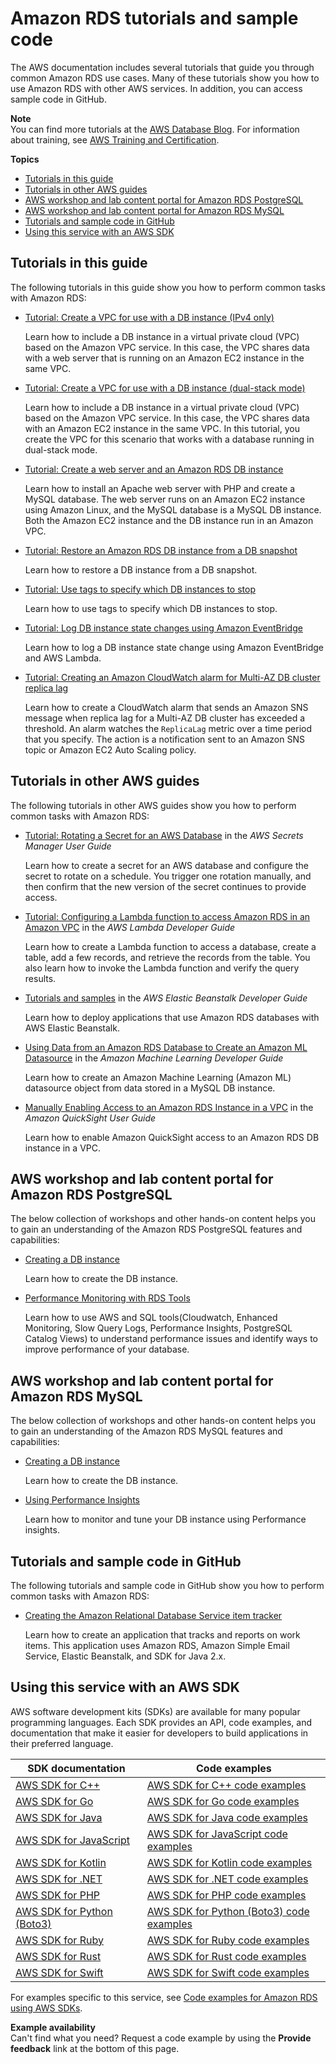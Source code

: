 # Amazon RDS tutorials and sample code<a name="CHAP_Tutorials"></a>

The AWS documentation includes several tutorials that guide you through common Amazon RDS use cases\. Many of these tutorials show you how to use Amazon RDS with other AWS services\. In addition, you can access sample code in GitHub\. 

**Note**  
You can find more tutorials at the [AWS Database Blog](http://aws.amazon.com/blogs/database/)\. For information about training, see [AWS Training and Certification](https://www.aws.training/)\.

**Topics**
+ [Tutorials in this guide](#CHAP_Tutorials.ThisGuide)
+ [Tutorials in other AWS guides](#CHAP_Tutorials.OtherGuides)
+ [AWS workshop and lab content portal for Amazon RDS PostgreSQL](#CHAP_Tutorials_postgreslabs)
+ [AWS workshop and lab content portal for Amazon RDS MySQL](#CHAP_Tutorials_sqllabs)
+ [Tutorials and sample code in GitHub](#CHAP_Tutorials.GitHub)
+ [Using this service with an AWS SDK](#sdk-general-information-section)

## Tutorials in this guide<a name="CHAP_Tutorials.ThisGuide"></a>

The following tutorials in this guide show you how to perform common tasks with Amazon RDS:
+ [Tutorial: Create a VPC for use with a DB instance \(IPv4 only\)](CHAP_Tutorials.WebServerDB.CreateVPC.md)

  Learn how to include a DB instance in a virtual private cloud \(VPC\) based on the Amazon VPC service\. In this case, the VPC shares data with a web server that is running on an Amazon EC2 instance in the same VPC\.
+ [Tutorial: Create a VPC for use with a DB instance \(dual\-stack mode\)](CHAP_Tutorials.CreateVPCDualStack.md)

  Learn how to include a DB instance in a virtual private cloud \(VPC\) based on the Amazon VPC service\. In this case, the VPC shares data with an Amazon EC2 instance in the same VPC\. In this tutorial, you create the VPC for this scenario that works with a database running in dual\-stack mode\. 
+ [Tutorial: Create a web server and an Amazon RDS DB instance](TUT_WebAppWithRDS.md)

  Learn how to install an Apache web server with PHP and create a MySQL database\. The web server runs on an Amazon EC2 instance using Amazon Linux, and the MySQL database is a MySQL DB instance\. Both the Amazon EC2 instance and the DB instance run in an Amazon VPC\.
+ [Tutorial: Restore an Amazon RDS DB instance from a DB snapshot](CHAP_Tutorials.RestoringFromSnapshot.md)

  Learn how to restore a DB instance from a DB snapshot\.
+ [Tutorial: Use tags to specify which DB instances to stop](USER_Tagging.md#Tagging.RDS.Autostop)

  Learn how to use tags to specify which DB instances to stop\.
+ [Tutorial: Log DB instance state changes using Amazon EventBridge](rds-cloud-watch-events.md#log-rds-instance-state)

  Learn how to log a DB instance state change using Amazon EventBridge and AWS Lambda\.
+ [Tutorial: Creating an Amazon CloudWatch alarm for Multi\-AZ DB cluster replica lag](multi-az-db-cluster-cloudwatch-alarm.md)

  Learn how to create a CloudWatch alarm that sends an Amazon SNS message when replica lag for a Multi\-AZ DB cluster has exceeded a threshold\. An alarm watches the `ReplicaLag` metric over a time period that you specify\. The action is a notification sent to an Amazon SNS topic or Amazon EC2 Auto Scaling policy\.

## Tutorials in other AWS guides<a name="CHAP_Tutorials.OtherGuides"></a>

The following tutorials in other AWS guides show you how to perform common tasks with Amazon RDS:
+ [ Tutorial: Rotating a Secret for an AWS Database](https://docs.aws.amazon.com/secretsmanager/latest/userguide/tutorials_db-rotate.html) in the *AWS Secrets Manager User Guide*

  Learn how to create a secret for an AWS database and configure the secret to rotate on a schedule\. You trigger one rotation manually, and then confirm that the new version of the secret continues to provide access\.
+ [ Tutorial: Configuring a Lambda function to access Amazon RDS in an Amazon VPC](https://docs.aws.amazon.com/lambda/latest/dg/services-rds-tutorial.html) in the *AWS Lambda Developer Guide*

  Learn how to create a Lambda function to access a database, create a table, add a few records, and retrieve the records from the table\. You also learn how to invoke the Lambda function and verify the query results\.
+ [ Tutorials and samples](https://docs.aws.amazon.com/elasticbeanstalk/latest/dg/tutorials.html) in the *AWS Elastic Beanstalk Developer Guide*

  Learn how to deploy applications that use Amazon RDS databases with AWS Elastic Beanstalk\.
+ [ Using Data from an Amazon RDS Database to Create an Amazon ML Datasource](https://docs.aws.amazon.com/machine-learning/latest/dg/using-amazon-rds-with-amazon-ml.html) in the *Amazon Machine Learning Developer Guide*

  Learn how to create an Amazon Machine Learning \(Amazon ML\) datasource object from data stored in a MySQL DB instance\.
+ [ Manually Enabling Access to an Amazon RDS Instance in a VPC](https://docs.aws.amazon.com/quicksight/latest/user/rds-vpc-access.html) in the *Amazon QuickSight User Guide*

  Learn how to enable Amazon QuickSight access to an Amazon RDS DB instance in a VPC\.

## AWS workshop and lab content portal for Amazon RDS PostgreSQL<a name="CHAP_Tutorials_postgreslabs"></a>

The below collection of workshops and other hands\-on content helps you to gain an understanding of the Amazon RDS PostgreSQL features and capabilities: 
+ [ Creating a DB instance ](https://catalog.us-east-1.prod.workshops.aws/workshops/2a5fc82d-2b5f-4105-83c2-91a1b4d7abfe/en-US/2-foundation/lab1-create/task1)

  Learn how to create the DB instance\.
+ [ Performance Monitoring with RDS Tools ](https://catalog.us-east-1.prod.workshops.aws/workshops/31babd91-aa9a-4415-8ebf-ce0a6556a216/en-US/)

  Learn how to use AWS and SQL tools\(Cloudwatch, Enhanced Monitoring, Slow Query Logs, Performance Insights, PostgreSQL Catalog Views\) to understand performance issues and identify ways to improve performance of your database\.

## AWS workshop and lab content portal for Amazon RDS MySQL<a name="CHAP_Tutorials_sqllabs"></a>

The below collection of workshops and other hands\-on content helps you to gain an understanding of the Amazon RDS MySQL features and capabilities: 
+ [ Creating a DB instance ](https://catalog.us-east-1.prod.workshops.aws/workshops/0135d1da-9f07-470c-9845-44ead3c78212/en-US/lab3/task1)

  Learn how to create the DB instance\.
+ [ Using Performance Insights ](https://catalog.us-east-1.prod.workshops.aws/workshops/0135d1da-9f07-470c-9845-44ead3c78212/en-US/lab8)

  Learn how to monitor and tune your DB instance using Performance insights\.

## Tutorials and sample code in GitHub<a name="CHAP_Tutorials.GitHub"></a>

The following tutorials and sample code in GitHub show you how to perform common tasks with Amazon RDS:
+ [ Creating the Amazon Relational Database Service item tracker](https://github.com/awsdocs/aws-doc-sdk-examples/tree/main/javav2/usecases/Creating_rds_item_tracker)

  Learn how to create an application that tracks and reports on work items\. This application uses Amazon RDS, Amazon Simple Email Service, Elastic Beanstalk, and SDK for Java 2\.x\.

## Using this service with an AWS SDK<a name="sdk-general-information-section"></a>

AWS software development kits \(SDKs\) are available for many popular programming languages\. Each SDK provides an API, code examples, and documentation that make it easier for developers to build applications in their preferred language\.


| SDK documentation | Code examples | 
| --- | --- | 
| [AWS SDK for C\+\+](https://docs.aws.amazon.com/sdk-for-cpp) | [AWS SDK for C\+\+ code examples](https://github.com/awsdocs/aws-doc-sdk-examples/tree/main/cpp) | 
| [AWS SDK for Go](https://docs.aws.amazon.com/sdk-for-go) | [AWS SDK for Go code examples](https://github.com/awsdocs/aws-doc-sdk-examples/tree/main/gov2) | 
| [AWS SDK for Java](https://docs.aws.amazon.com/sdk-for-java) | [AWS SDK for Java code examples](https://github.com/awsdocs/aws-doc-sdk-examples/tree/main/javav2) | 
| [AWS SDK for JavaScript](https://docs.aws.amazon.com/sdk-for-javascript) | [AWS SDK for JavaScript code examples](https://github.com/awsdocs/aws-doc-sdk-examples/tree/main/javascriptv3) | 
| [AWS SDK for Kotlin](https://docs.aws.amazon.com/sdk-for-kotlin) | [AWS SDK for Kotlin code examples](https://github.com/awsdocs/aws-doc-sdk-examples/tree/main/kotlin) | 
| [AWS SDK for \.NET](https://docs.aws.amazon.com/sdk-for-net) | [AWS SDK for \.NET code examples](https://github.com/awsdocs/aws-doc-sdk-examples/tree/main/dotnetv3) | 
| [AWS SDK for PHP](https://docs.aws.amazon.com/sdk-for-php) | [AWS SDK for PHP code examples](https://github.com/awsdocs/aws-doc-sdk-examples/tree/main/php) | 
| [AWS SDK for Python \(Boto3\)](https://docs.aws.amazon.com/pythonsdk) | [AWS SDK for Python \(Boto3\) code examples](https://github.com/awsdocs/aws-doc-sdk-examples/tree/main/python) | 
| [AWS SDK for Ruby](https://docs.aws.amazon.com/sdk-for-ruby) | [AWS SDK for Ruby code examples](https://github.com/awsdocs/aws-doc-sdk-examples/tree/main/ruby) | 
| [AWS SDK for Rust](https://docs.aws.amazon.com/sdk-for-rust) | [AWS SDK for Rust code examples](https://github.com/awsdocs/aws-doc-sdk-examples/tree/main/rust_dev_preview) | 
| [AWS SDK for Swift](https://docs.aws.amazon.com/sdk-for-swift) | [AWS SDK for Swift code examples](https://github.com/awsdocs/aws-doc-sdk-examples/tree/main/swift) | 

For examples specific to this service, see [Code examples for Amazon RDS using AWS SDKs](service_code_examples.md)\.

**Example availability**  
Can't find what you need? Request a code example by using the **Provide feedback** link at the bottom of this page\.